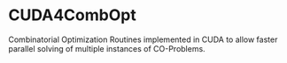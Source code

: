 # CUDA4CombOpt
Combinatorial Optimization Routines implemented in CUDA to allow faster parallel solving of multiple instances of CO-Problems.
